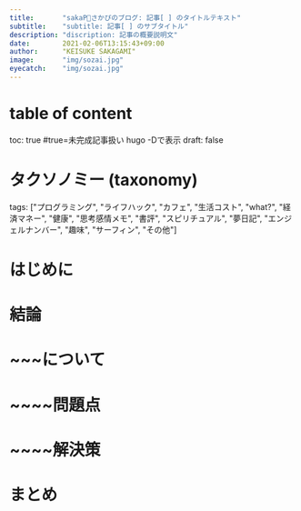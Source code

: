 ```yaml
---
title:       "sakaP🌈さかぴのブログ: 記事[ ] のタイトルテキスト"
subtitle:    "subtitle: 記事[ ] のサブタイトル"
description: "discription: 記事の概要説明文"
date:        2021-02-06T13:15:43+09:00
author:      "KEISUKE SAKAGAMI"
image:       "img/sozai.jpg"
eyecatch:    "img/sozai.jpg"
---
```

# table of content
toc:         true
#true=未完成記事扱い  hugo -Dで表示
draft:       false
# タクソノミー (taxonomy)
tags:        ["プログラミング", "ライフハック", "カフェ", "生活コスト", "what?", "経済マネー", "健康", "思考感情メモ", "書評", "スピリチュアル", "夢日記", "エンジェルナンバー", "趣味", "サーフィン", "その他"]
# はじめに
# 結論
# ~~~について
# ~~~~問題点
# ~~~~解決策
# まとめ